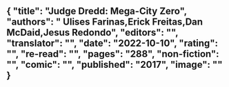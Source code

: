 {
 "title": "Judge Dredd: Mega-City Zero",
 "authors": " Ulises Farinas,Erick Freitas,Dan McDaid,Jesus Redondo",
 "editors": "",
 "translator": "",
 "date": "2022-10-10",
 "rating": "",
 "re-read": "",
 "pages": "288",
 "non-fiction": "",
 "comic": "",
 "published": "2017",
 "image": ""
}
---

